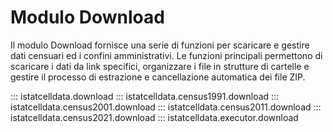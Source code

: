# Modulo Download
Il modulo Download fornisce una serie di funzioni per scaricare e gestire dati censuari ed i confini amministrativi. 
Le funzioni principali permettono di scaricare i dati da link specifici, organizzare i file in strutture di cartelle e 
gestire il processo di estrazione e cancellazione automatica dei file ZIP.

::: istatcelldata.download
::: istatcelldata.census1991.download
::: istatcelldata.census2001.download
::: istatcelldata.census2011.download
::: istatcelldata.census2021.download
::: istatcelldata.executor.download